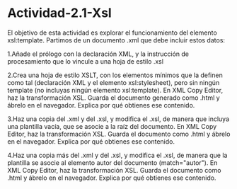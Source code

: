 # Actividad-2.1-Xsl
El objetivo de esta actividad es explorar el funcionamiento del elemento xsl:template. Partimos de un documento .xml que debe incluir estos datos:

1.Añade el prólogo con la declaración XML, y la instrucción de procesamiento que lo vincule a una hoja de estilo .xsl

2.Crea una hoja de estilo XSLT, con los elementos mínimos que la definen como tal (declaración XML y el elemento xsl:stylesheet), pero sin ningún template (no incluyas ningún elemento xsl:template). En XML Copy Editor, haz la transformación XSL. Guarda el documento generado como .html y ábrelo en el navegador. Explica por qué obtienes ese contenido.

3.Haz una copia del .xml y del .xsl, y modifica el .xsl, de manera que incluya una plantilla vacía, que se asocie a la raíz del documento. En XML Copy Editor, haz la transformación XSL. Guarda el documento como .html y ábrelo en el navegador. Explica por qué obtienes ese contenido.

4.Haz una copia más del .xml y del .xsl, y modifica el .xsl, de manera que la plantilla se asocie al elemento autor del documento (match="autor"). En XML Copy Editor, haz la transformación XSL. Guarda el documento como .html y ábrelo en el navegador. Explica por qué obtienes ese contenido.
